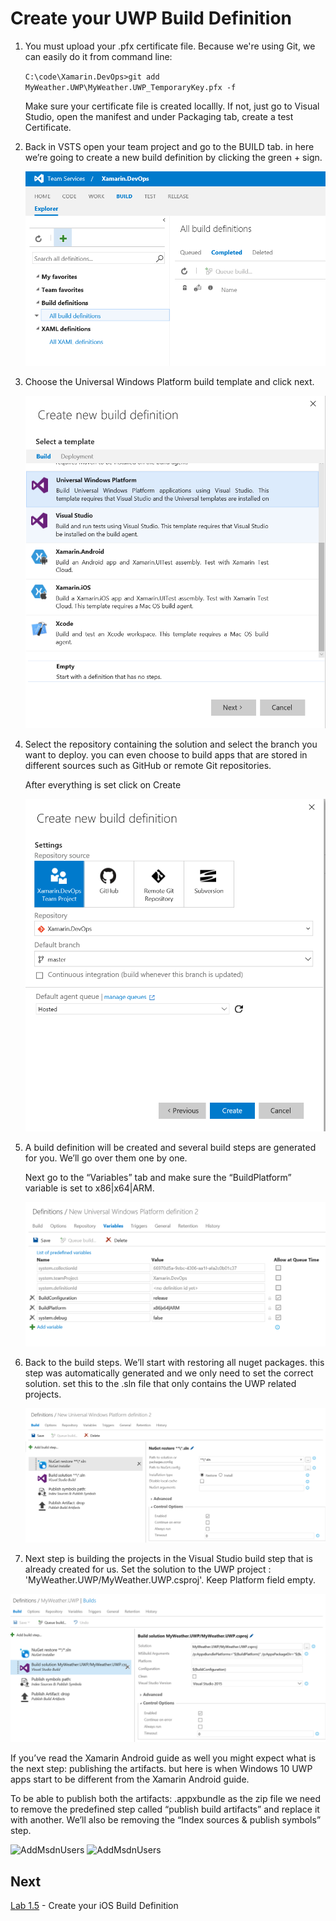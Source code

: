 # Create your UWP Build Definition

1. You must upload your .pfx certificate file. Because we're using Git, we can easily do it from command line:

   `C:\code\Xamarin.DevOps>git add MyWeather.UWP\MyWeather.UWP_TemporaryKey.pfx -f`  

   Make sure your certificate file is created locallly. If not, just go to Visual Studio, open the manifest and under Packaging tab, create a test Certificate.

2. Back in VSTS open your team project and go to the BUILD tab. in here we’re going to create a new build definition by clicking the green + sign.

   ![AddMsdnUsers](./media/VSTSBuild.png)  

3. Choose the Universal Windows Platform build template and click next.

   ![AddMsdnUsers](./media/vstsAddUWPBuild.png)  

4. Select the  repository containing the solution and select the branch you want to deploy. you can even choose to build apps that are stored in different sources such as GitHub or remote Git repositories.

   After everything is set click on Create  

   ![AddMsdnUsers](./media/VSTSCreateNewBuildDefinition.png)  

5. A build definition will be created and several build steps are generated for you. We’ll go over them one by one.

   Next go to the “Variables” tab and make sure the “BuildPlatform” variable is set to x86|x64|ARM.  

   ![AddMsdnUsers](./media/vstsUwpBuildVariables.png)

6. Back to the build steps. We’ll start with restoring all nuget packages. this step was automatically generated and we only need to set the correct solution. set this to the .sln file that only contains the UWP related projects.

   ![AddMsdnUsers](./media/vstsuwpbuildNuggetRestore.png)

7. Next step is building the projects in the Visual Studio build step that is already created for us. Set the solution to the UWP project : 'MyWeather.UWP/MyWeather.UWP.csproj'. Keep Platform field empty.

  ![AddMsdnUsers](./media/vstsuwpBuildBuild.png)  

   If you’ve read the Xamarin Android guide as well you might expect what is the next step: publishing the artifacts. but here is when Windows 10 UWP apps start to be different from the Xamarin Android guide.  


To be able to publish both the artifacts: .appxbundle as the zip file we need to remove the predefined step called “publish build artifacts” and replace it with another. We’ll also be removing the “Index sources & publish symbols” step.

![AddMsdnUsers](./media/xpto.png)
![AddMsdnUsers](./media/xpto.png)


## Next

[Lab 1.5](lab15.md) - Create your iOS Build Definition
